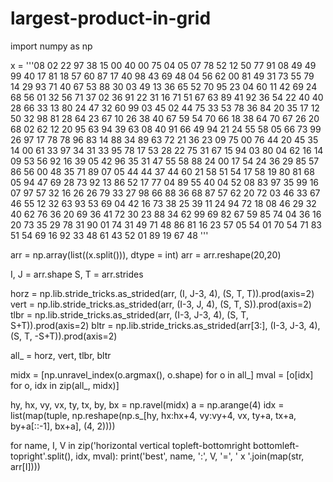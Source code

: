 # largest-product-in-grid

import numpy as np

x = '''08 02 22 97 38 15 00 40 00 75 04 05 07 78 52 12 50 77 91 08
49 49 99 40 17 81 18 57 60 87 17 40 98 43 69 48 04 56 62 00
81 49 31 73 55 79 14 29 93 71 40 67 53 88 30 03 49 13 36 65
52 70 95 23 04 60 11 42 69 24 68 56 01 32 56 71 37 02 36 91
22 31 16 71 51 67 63 89 41 92 36 54 22 40 40 28 66 33 13 80
24 47 32 60 99 03 45 02 44 75 33 53 78 36 84 20 35 17 12 50
32 98 81 28 64 23 67 10 26 38 40 67 59 54 70 66 18 38 64 70
67 26 20 68 02 62 12 20 95 63 94 39 63 08 40 91 66 49 94 21
24 55 58 05 66 73 99 26 97 17 78 78 96 83 14 88 34 89 63 72
21 36 23 09 75 00 76 44 20 45 35 14 00 61 33 97 34 31 33 95
78 17 53 28 22 75 31 67 15 94 03 80 04 62 16 14 09 53 56 92
16 39 05 42 96 35 31 47 55 58 88 24 00 17 54 24 36 29 85 57
86 56 00 48 35 71 89 07 05 44 44 37 44 60 21 58 51 54 17 58
19 80 81 68 05 94 47 69 28 73 92 13 86 52 17 77 04 89 55 40
04 52 08 83 97 35 99 16 07 97 57 32 16 26 26 79 33 27 98 66
88 36 68 87 57 62 20 72 03 46 33 67 46 55 12 32 63 93 53 69
04 42 16 73 38 25 39 11 24 94 72 18 08 46 29 32 40 62 76 36
20 69 36 41 72 30 23 88 34 62 99 69 82 67 59 85 74 04 36 16
20 73 35 29 78 31 90 01 74 31 49 71 48 86 81 16 23 57 05 54
01 70 54 71 83 51 54 69 16 92 33 48 61 43 52 01 89 19 67 48
'''

arr = np.array(list((x.split())), dtype = int)
arr = arr.reshape(20,20)

I, J = arr.shape
S, T = arr.strides

horz = np.lib.stride_tricks.as_strided(arr, (I, J-3, 4), (S, T, T)).prod(axis=2)
vert = np.lib.stride_tricks.as_strided(arr, (I-3, J, 4), (S, T, S)).prod(axis=2)
tlbr = np.lib.stride_tricks.as_strided(arr, (I-3, J-3, 4), (S, T, S+T)).prod(axis=2)
bltr = np.lib.stride_tricks.as_strided(arr[3:], (I-3, J-3, 4), (S, T, -S+T)).prod(axis=2)

all_ = horz, vert, tlbr, bltr

midx = [np.unravel_index(o.argmax(), o.shape) for o in all_]
mval = [o[idx] for o, idx in zip(all_, midx)]

hy, hx, vy, vx, ty, tx, by, bx = np.ravel(midx)
a = np.arange(4)
idx = list(map(tuple, np.reshape(np.s_[hy, hx:hx+4, vy:vy+4, vx, ty+a, tx+a, by+a[::-1], bx+a], (4, 2))))

for name, I, V in zip('horizontal vertical topleft-bottomright bottomleft-topright'.split(), idx, mval):
    print('best', name, ':', V, '=', ' x '.join(map(str, arr[I])))
